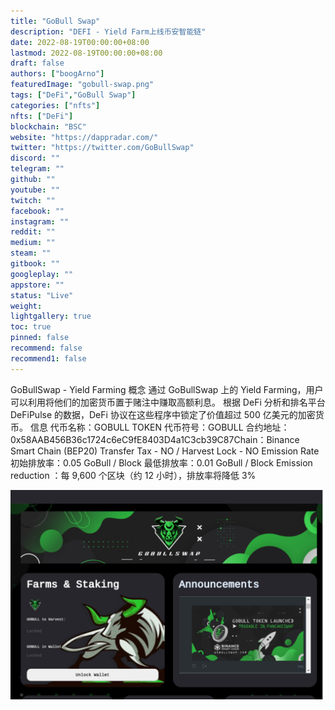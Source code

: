 ```yaml
---
title: "GoBull Swap"
description: "DEFI - Yield Farm上线币安智能链"
date: 2022-08-19T00:00:00+08:00
lastmod: 2022-08-19T00:00:00+08:00
draft: false
authors: ["boogArno"]
featuredImage: "gobull-swap.png"
tags: ["DeFi","GoBull Swap"]
categories: ["nfts"]
nfts: ["DeFi"]
blockchain: "BSC"
website: "https://dappradar.com/"
twitter: "https://twitter.com/GoBullSwap"
discord: ""
telegram: ""
github: ""
youtube: ""
twitch: ""
facebook: ""
instagram: ""
reddit: ""
medium: ""
steam: ""
gitbook: ""
googleplay: ""
appstore: ""
status: "Live"
weight: 
lightgallery: true
toc: true
pinned: false
recommend: false
recommend1: false
---
```

GoBullSwap - Yield Farming 概念 通过 GoBullSwap 上的 Yield Farming，用户可以利用将他们的加密货币置于赌注中赚取高额利息。 根据 DeFi 分析和排名平台 DeFiPulse 的数据，DeFi 协议在这些程序中锁定了价值超过 500 亿美元的加密货币。 信息 代币名称：GOBULL TOKEN 代币符号：GOBULL 合约地址：0x58AAB456B36c1724c6eC9fE8403D4a1C3cb39C87Chain：Binance Smart Chain (BEP20) Transfer Tax - NO / Harvest Lock - NO Emission Rate 初始排放率：0.05 GoBull / Block 最低排放率：0.01 GoBull / Block Emission reduction ：每 9,600 个区块（约 12 小时），排放率将降低 3%

![gobullswap-dapp-defi-bsc-image1_39af0ee470cd3c4cf0bb41ae523cb306](gobullswap-dapp-defi-bsc-image1_39af0ee470cd3c4cf0bb41ae523cb306.png)